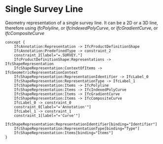 Single Survey Line
==================

Geometry representation of a single survey line. It can be a 2D or a 3D line, therefore using _IfcPolyline_, or _IfcIndexedPolyCurve_, or _IfcGradientCurve_, or _IfcCompositeCurve_

```
concept {
    IfcAnnotation:Representation -> IfcProductDefinitionShape
    IfcAnnotation:PredefinedType -> constraint_2
    constraint_2[label="=.SURVEY."]
    IfcProductDefinitionShape:Representations -> IfcShapeRepresentation
    IfcShapeRepresentation:ContextOfItems -> IfcGeometricRepresentationContext
    IfcShapeRepresentation:RepresentationIdentifier -> IfcLabel_0
    IfcShapeRepresentation:RepresentationType -> IfcLabel_1
    IfcShapeRepresentation:Items -> IfcPolyline
    IfcShapeRepresentation:Items -> IfcIndexedPolyCurve
    IfcShapeRepresentation:Items -> IfcGradientCurve 
    IfcShapeRepresentation:Items -> IfcCompositeCurve 
    IfcLabel_0 -> constraint_0
    constraint_0[label="='Annotation'"]
    IfcLabel_1 -> constraint_1
    constraint_1[label="='Curve'"]
    IfcShapeRepresentation:RepresentationIdentifier[binding="Identifier"]
    IfcShapeRepresentation:RepresentationType[binding="Type"]
    IfcShapeRepresentation:Items[binding="Items"]
}
```